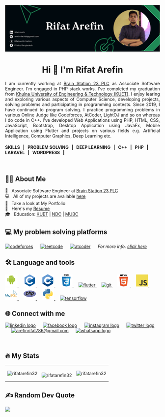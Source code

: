 <img src="https://github.com/RifatArefin32/my-images/blob/main/xxxx.png">

<h1 align="center">Hi 👋 I'm Rifat Arefin</h1>

<p align="justify">
I am currently working at <a href="https://brainstation-23.com/?1">Brain Station 23 PLC</a> as Associate Software Engineer. I'm engaged in PHP stack works. I've completed my graduation from <a href="https://www.kuet.ac.bd/"> Khulna University of Engineering & Technology (KUET)</a>. I enjoy learing and exploring various aspects of Computer Science, developing projects, solving problems and participating in programming contests. Since 2019, I have continued to program solving. I practice programming problems in various Online Judge like Codeforces, AtCoder, LightOJ and so on whereas I do code in C++. I've developed Web Applications using PHP, HTML, CSS, JavaScript, Bootstrap, Desktop Application using JavaFx, Mobile Application using Flutter and projects on various fields e.g. Artificial Intelligence, Computer Graphics, Deep Learning etc.
</p>

<h4>SKILLS  &nbsp | &nbsp PROBLEM SOLVING &nbsp | &nbsp DEEP LEARNING &nbsp | &nbsp C++ &nbsp | &nbsp PHP  &nbsp |  &nbsp  LARAVEL  &nbsp |   &nbsp  WORDPRESS  &nbsp |  </h4>
<br>
<h2 align="left">👩‍💻 About Me</h2>
 💼 &nbsp Associate Software Engineer at <a href="https://brainstation-23.com/?1">Brain Station 23 PLC</a> <br>
 💻 &nbsp All of my projects are available <a href='https://github.com/RifatArefin32?tab=repositories'>here</a> <br>
 🪪 &nbsp Take a look at My Portfolio <br>
 📜 &nbsp Here's my <a href="https://drive.google.com/file/d/1mgSmLQtSPOgHV5k3CZJK5XdkYawcQjdp/view?usp=sharing">Resume</a> <br>
 🎓 &nbsp Education: <a href="https://www.kuet.ac.bd/">KUET</a> | <a href="https://ndc.edu.bd/">NDC</a> | <a href="https://mubc.edu.bd/">MUBC</a>
<br>
<h2 align="left">💻 My problem solving platforms</h2>
<p align="left">
<a href="https://codeforces.com/profile/3_arrieffaitn_2" target="blank" title="Codeforces"><img src='https://cdn.jsdelivr.net/npm/simple-icons@3.0.1/icons/codeforces.svg' alt='codeforces' height='40'></a>  &nbsp&nbsp&nbsp&nbsp <a href="https://www.leetcode.com/rifatarefin32" target="blank" title="LeetCode"><img src='https://cdn.jsdelivr.net/npm/simple-icons@3.0.1/icons/leetcode.svg' alt='leetcode' height='40'></a> &nbsp&nbsp&nbsp&nbsp <a href="https://atcoder.jp/users/RifatArefin32" target="blank" title="AtCoder"><img src='https://img.atcoder.jp/assets/top/img/logo_bk.svg' alt='atcoder' height='40'></a> 
&nbsp&nbsp&nbsp&nbsp <i>For more info. <a href="https://www.stopstalk.com/user/profile/Rifat_Arefin_32"> click here </a> </i> 
</p>

<h2 align="left">🛠 Language and tools</h2>
<p align="left"> 
 <a href="https://developer.android.com" target="_blank" rel="noreferrer"> <img src="https://raw.githubusercontent.com/devicons/devicon/master/icons/android/android-original-wordmark.svg" alt="android" width="40" height="40"/> </a> &nbsp&nbsp&nbsp <a href="https://www.cprogramming.com/" target="_blank" rel="noreferrer"> <img src="https://raw.githubusercontent.com/devicons/devicon/master/icons/c/c-original.svg" alt="c" width="40" height="40"/> </a> &nbsp&nbsp&nbsp <a href="https://www.w3schools.com/cpp/" target="_blank" rel="noreferrer"> <img src="https://raw.githubusercontent.com/devicons/devicon/master/icons/cplusplus/cplusplus-original.svg" alt="cplusplus" width="40" height="40"/> </a> &nbsp&nbsp&nbsp <a href="https://www.w3schools.com/css/" target="_blank" rel="noreferrer"> <img src="https://raw.githubusercontent.com/devicons/devicon/master/icons/css3/css3-original-wordmark.svg" alt="css3" width="40" height="40"/> </a> &nbsp&nbsp&nbsp <a href="https://flutter.dev" target="_blank" rel="noreferrer"> <img src="https://www.vectorlogo.zone/logos/flutterio/flutterio-icon.svg" alt="flutter" width="40" height="40"/> </a> &nbsp&nbsp&nbsp <a href="https://git-scm.com/" target="_blank" rel="noreferrer"> <img src="https://www.vectorlogo.zone/logos/git-scm/git-scm-icon.svg" alt="git" width="40" height="40"/> </a>  &nbsp&nbsp&nbsp <a href="https://www.w3.org/html/" target="_blank" rel="noreferrer"> <img src="https://raw.githubusercontent.com/devicons/devicon/master/icons/html5/html5-original-wordmark.svg" alt="html5" width="40" height="40"/> </a> &nbsp&nbsp&nbsp <a href="https://developer.mozilla.org/en-US/docs/Web/JavaScript" target="_blank" rel="noreferrer"> <img src="https://raw.githubusercontent.com/devicons/devicon/master/icons/javascript/javascript-original.svg" alt="javascript" width="40" height="40"/> </a> &nbsp&nbsp&nbsp <a href="https://www.mysql.com/" target="_blank" rel="noreferrer"> <img src="https://raw.githubusercontent.com/devicons/devicon/master/icons/mysql/mysql-original-wordmark.svg" alt="mysql" width="40" height="40"/> </a> &nbsp&nbsp&nbsp <a href="https://www.php.net" target="_blank" rel="noreferrer"> <img src="https://raw.githubusercontent.com/devicons/devicon/master/icons/php/php-original.svg" alt="php" width="40" height="40"/> </a> &nbsp&nbsp&nbsp <a href="https://www.python.org" target="_blank" rel="noreferrer"> <img src="https://raw.githubusercontent.com/devicons/devicon/master/icons/python/python-original.svg" alt="python" width="40" height="40"/> </a> &nbsp&nbsp&nbsp <a href="https://www.tensorflow.org" target="_blank" rel="noreferrer"> <img src="https://www.vectorlogo.zone/logos/tensorflow/tensorflow-icon.svg" alt="tensorflow" width="40" height="40"/> </a> </p>

<h2 align="left">🌐 Connect with me</h2>
<p>
<a href= "https://www.linkedin.com/in/https://www.linkedin.com/in/rifat-arefin-b9547a1a7//"><img src="https://raw.githubusercontent.com/maurodesouza/profile-readme-generator/master/src/assets/icons/social/linkedin/default.svg" title="LinkedIn" width="37" height="40" alt="linkedin logo"  /></a> &nbsp&nbsp&nbsp&nbsp <a href= "https://www.facebook.com/rifatarefin.mahim"><img src="https://raw.githubusercontent.com/maurodesouza/profile-readme-generator/master/src/assets/icons/social/facebook/default.svg" width="37" height="40" alt="facebook logo" title="Facebook"  /></a> &nbsp&nbsp&nbsp&nbsp <a href= "https://www.instagram.com/rifat_arefin_32/"><img src="https://raw.githubusercontent.com/maurodesouza/profile-readme-generator/master/src/assets/icons/social/instagram/default.svg" title="Facebook" width="37" height="40" alt="instagram logo" title="Instagram"  /></a> &nbsp&nbsp&nbsp&nbsp <a href= "https://twitter.com/RifatArefin32"><img src="https://raw.githubusercontent.com/maurodesouza/profile-readme-generator/master/src/assets/icons/social/twitter/default.svg" width="37" height="40" alt="twitter logo" title="Twitter"  /></a> &nbsp&nbsp&nbsp&nbsp <a href= "https://mail.google.com/"><img src="https://raw.githubusercontent.com/maurodesouza/profile-readme-generator/master/src/assets/icons/social/gmail/default.svg" width="37" height="40" title="arefinrifat786@gmail.com" alt="arefinrifat786@gmail.com"  /></a> &nbsp&nbsp&nbsp&nbsp <a href="https://wa.me/+8801881445919"><img src="https://raw.githubusercontent.com/maurodesouza/profile-readme-generator/master/src/assets/icons/social/whatsapp/default.svg" width="37" height="40" alt="whatsapp logo" title="Whatsapp" /></a>
 </p>
<br>
<h2 align="left">🔥 My Stats</h2>
<table border="0">
  <tr>
    <td><p><img align="center" src="https://github-readme-stats.vercel.app/api?username=rifatarefin32&theme=dark&hide_border=false&show_icons=true&locale=en" alt="rifatarefin32" /></p></td>
    <td><p><img align="left" src="https://github-readme-stats.vercel.app/api/top-langs?username=rifatarefin32&theme=dark&hide_border=false&show_icons=true&locale=en&layout=compact" alt="rifatarefin32" /></p></td>
    <td><p><img align="center" src="https://github-readme-streak-stats.herokuapp.com/?user=rifatarefin32&theme=dark&hide_border=false&" alt="rifatarefin32" /></p></td>
  </tr>
</table>

## ✍️ Random Dev Quote
![](https://quotes-github-readme.vercel.app/api?type=horizontal&theme=radical)





